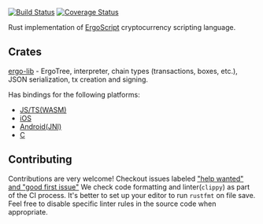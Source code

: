 [![Build Status](https://travis-ci.com/ergoplatform/sigma-rust.svg?branch=develop)](https://travis-ci.com/ergoplatform/sigma-rust)
[![Coverage Status](https://coveralls.io/repos/github/ergoplatform/sigma-rust/badge.svg)](https://coveralls.io/github/ergoplatform/sigma-rust)

Rust implementation of [ErgoScript](https://github.com/ScorexFoundation/sigmastate-interpreter) cryptocurrency scripting language. 

## Crates
[ergo-lib](https://github.com/ergoplatform/sigma-rust/tree/develop/ergo-lib) - ErgoTree, interpreter, chain types (transactions, boxes, etc.), JSON serialization, tx creation and signing.

Has bindings for the following platforms:
- [JS/TS(WASM)](https://github.com/ergoplatform/sigma-rust/tree/develop/bindings/ergo-lib-wasm)
- [iOS](https://github.com/ergoplatform/sigma-rust/tree/develop/bindings/ergo-lib-ios)
- [Android(JNI)](https://github.com/ergoplatform/sigma-rust/tree/develop/bindings/ergo-lib-android)
- [C](https://github.com/ergoplatform/sigma-rust/tree/develop/bindings/ergo-lib-c)

## Contributing
Contributions are very welcome! Checkout issues labeled ["help wanted" and "good first issue"](https://github.com/ergoplatform/sigma-rust/labels/help%20wanted)
We check code formatting and linter(`clippy`) as part of the CI process. It's better to set up your editor to run `rustfmt` on file save.
 Feel free to disable specific linter rules in the source code when appropriate.
